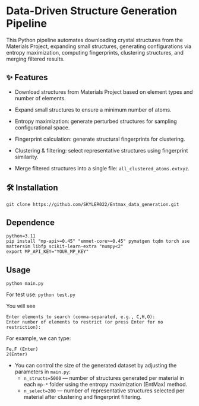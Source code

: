 #  Data-Driven Structure Generation Pipeline

This Python pipeline automates downloading crystal structures from the Materials Project, expanding small structures, generating configurations via entropy maximization, computing fingerprints, clustering structures, and merging filtered results.

## ✨ Features

- Download structures from Materials Project based on element types and number of elements.

- Expand small structures to ensure a minimum number of atoms.

- Entropy maximization: generate perturbed structures for sampling configurational space.

- Fingerprint calculation: generate structural fingerprints for clustering.

- Clustering & filtering: select representative structures using fingerprint similarity.

- Merge filtered structures into a single file: `all_clustered_atoms.extxyz`.

## 🛠️ Installation

```
git clone https://github.com/SKYLER022/Entmax_data_generation.git
```
## Dependence

```
python=3.11
pip install "mp-api>=0.45" "emmet-core>=0.45" pymatgen tqdm torch ase mattersim libfp scikit-learn-extra "numpy<2"
export MP_API_KEY="YOUR_MP_KEY"
```
## Usage

`python main.py`

For test use: `python test.py`

You will see
```
Enter elements to search (comma-separated, e.g., C,H,O):
Enter number of elements to restrict (or press Enter for no restriction):
```
For example, we can type:  
```
Fe,F (Enter)
2(Enter)
```

- You can control the size of the generated dataset by adjusting the parameters in `main.py`:
  - `n_structs=5000` — number of structures generated per material in each `mp-*` folder using the entropy maximization (EntMax) method.
  - `n_select=200` — number of representative structures selected per material after clustering and fingerprint filtering.





